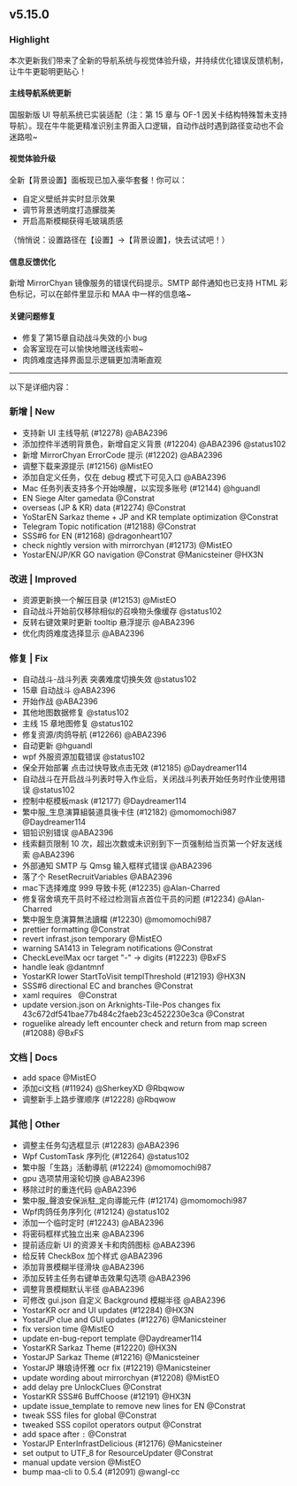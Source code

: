 ## v5.15.0

### Highlight

本次更新我们带来了全新的导航系统与视觉体验升级，并持续优化错误反馈机制，让牛牛更聪明更贴心！

#### 主线导航系统更新

国服新版 UI 导航系统已实装适配（注：第 15 章与 OF-1 因关卡结构特殊暂未支持导航）。现在牛牛能更精准识别主界面入口逻辑，自动作战时遇到路径变动也不会迷路啦~

#### 视觉体验升级

全新【背景设置】面板现已加入豪华套餐！你可以：

- 自定义壁纸并实时显示效果
- 调节背景透明度打造朦胧美
- 开启高斯模糊获得毛玻璃质感

（悄悄说：设置路径在【设置】→【背景设置】，快去试试吧！）

#### 信息反馈优化

新增 MirrorChyan 镜像服务的错误代码提示。SMTP 邮件通知也已支持 HTML 彩色标记，可以在邮件里显示和 MAA 中一样的信息咯~

#### 关键问题修复

- 修复了第15章自动战斗失效的小 bug
- 会客室现在可以愉快地赠送线索啦~
- 肉鸽难度选择界面显示逻辑更加清晰直观

----

以下是详细内容：

### 新增 | New

* 支持新 UI 主线导航 (#12278) @ABA2396
* 添加控件半透明背景色，新增自定义背景 (#12204) @ABA2396 @status102
* 新增 MirrorChyan ErrorCode 提示 (#12202) @ABA2396
* 调整下载来源提示 (#12156) @MistEO
* 添加自定义任务，仅在 debug 模式下可见入口 @ABA2396
* Mac 任务列表支持多个开始唤醒，以实现多账号 (#12144) @hguandl
* EN Siege Alter gamedata @Constrat
* overseas (JP & KR) data (#12274) @Constrat
* YoStarEN Sarkaz theme + JP and KR template optimization @Constrat
* Telegram Topic notification (#12188) @Constrat
* SSS#6 for EN (#12168) @dragonheart107
* check nightly version with mirrorchyan (#12173) @MistEO
* YostarEN/JP/KR GO navigation @Constrat @Manicsteiner @HX3N

### 改进 | Improved

* 资源更新换一个解压目录 (#12153) @MistEO
* 自动战斗开始前仅移除相似的召唤物头像缓存 @status102
* 反转右键效果时更新 tooltip 悬浮提示 @ABA2396
* 优化肉鸽难度选择显示 @ABA2396

### 修复 | Fix

* 自动战斗-战斗列表 突袭难度切换失效 @status102
* 15章 自动战斗 @ABA2396
* 开始作战 @ABA2396
* 其他地图数据修复 @status102
* 主线 15 章地图修复 @status102
* 修复资源/肉鸽导航 (#12266) @ABA2396
* 自动更新 @hguandl
* wpf 外服资源加载错误 @status102
* 保全开始部署 点击过快导致点击无效 (#12185) @Daydreamer114
* 自动战斗在开启战斗列表时导入作业后，关闭战斗列表开始任务时作业使用错误 @status102
* 控制中枢模板mask (#12177) @Daydreamer114
* 繁中服_生息演算組裝道具後卡住 (#12182) @momomochi987 @Daydreamer114
* 钼铅识别错误 @ABA2396
* 线索翻页限制 10 次，超出次数或未识别到下一页强制给当页第一个好友送线索 @ABA2396
* 外部通知 SMTP 与 Qmsg 输入框样式错误 @ABA2396
* 落了个 ResetRecruitVariables @ABA2396
* mac下选择难度 999 导致卡死 (#12235) @Alan-Charred
* 修复宿舍填充干员时不经过检测盲点首位干员的问题 (#12234) @Alan-Charred
* 繁中服生息演算無法讀檔 (#12230) @momomochi987
* prettier formatting @Constrat
* revert infrast.json temporary @MistEO
* warning SA1413 in Telegram notifications @Constrat
* CheckLevelMax ocr target "-" -> digits (#12223) @BxFS
* handle leak @dantmnf
* YostarKR lower StartToVisit templThreshold (#12193) @HX3N
* SSS#6 directional EC and branches @Constrat
* xaml requires &#160; @Constrat
* update version.json on Arknights-Tile-Pos changes fix 43c672df541bae77b484c2faeb23c4522230e3ca @Constrat
* roguelike already left encounter check and return from map screen (#12088) @BxFS

### 文档 | Docs

* add space @MistEO
* 添加ci文档 (#11924) @SherkeyXD @Rbqwow
* 调整新手上路步骤顺序 (#12228) @Rbqwow

### 其他 | Other

* 调整主任务勾选框显示 (#12283) @ABA2396
* Wpf CustomTask 序列化 (#12264) @status102
* 繁中服「生路」活動導航 (#12224) @momomochi987
* gpu 选项禁用滚轮切换 @ABA2396
* 移除过时的重连代码 @ABA2396
* 繁中服_聲浪安保派駐_定向導能元件 (#12174) @momomochi987
* Wpf肉鸽任务序列化 (#12124) @status102
* 添加一个临时定时 (#12243) @ABA2396
* 将密码框样式独立出来 @ABA2396
* 提前适应新 UI 的资源关卡和肉鸽图标 @ABA2396
* 给反转 CheckBox 加个样式 @ABA2396
* 添加背景模糊半径滑块 @ABA2396
* 添加反转主任务右键单击效果勾选项 @ABA2396
* 调整背景模糊默认半径 @ABA2396
* 可修改 gui.json 自定义 Background 模糊半径 @ABA2396
* YostarKR ocr and UI updates (#12284) @HX3N
* YostarJP clue and GUI updates (#12276) @Manicsteiner
* fix version time @MistEO
* update en-bug-report template @Daydreamer114
* YostarKR Sarkaz Theme (#12220) @HX3N
* YostarJP Sarkaz Theme (#12216) @Manicsteiner
* YostarJP 琳琅诗怀雅 ocr fix (#12219) @Manicsteiner
* update wording about mirrorchyan (#12208) @MistEO
* add delay pre UnlockClues @Constrat
* YostarKR SSS#6 BuffChoose (#12191) @HX3N
* update issue_template to remove new lines for EN @Constrat
* tweak SSS files for global @Constrat
* tweaked SSS copilot operators output @Constrat
* add space after `:` @Constrat
* YostarJP EnterInfrastDelicious (#12176) @Manicsteiner
* set output to UTF_8 for ResourceUpdater @Constrat
* manual update version @MistEO
* bump maa-cli to 0.5.4 (#12091) @wangl-cc
